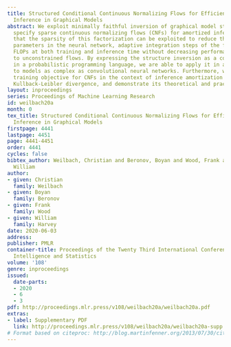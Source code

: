 ```yaml
---
title: Structured Conditional Continuous Normalizing Flows for Efficient Amortized
  Inference in Graphical Models
abstract: We exploit minimally faithful inversion of graphical model structures to
  specify sparse continuous normalizing flows (CNFs) for amortized inference. We find
  that the sparsity of this factorization can be exploited to reduce the numbers of
  parameters in the neural network, adaptive integration steps of the flow, and consequently
  FLOPs at both training and inference time without decreasing performance in comparison
  to unconstrained flows. By expressing the structure inversion as a compilation pass
  in a probabilistic programming language, we are able to apply it in a novel way
  to models as complex as convolutional neural networks. Furthermore, we extend the
  training objective for CNFs in the context of inference amortization to the symmetric
  Kullback-Leibler divergence, and demonstrate its theoretical and practical advantages.
layout: inproceedings
series: Proceedings of Machine Learning Research
id: weilbach20a
month: 0
tex_title: Structured Conditional Continuous Normalizing Flows for Efficient Amortized
  Inference in Graphical Models
firstpage: 4441
lastpage: 4451
page: 4441-4451
order: 4441
cycles: false
bibtex_author: Weilbach, Christian and Beronov, Boyan and Wood, Frank and Harvey,
  William
author:
- given: Christian
  family: Weilbach
- given: Boyan
  family: Beronov
- given: Frank
  family: Wood
- given: William
  family: Harvey
date: 2020-06-03
address: 
publisher: PMLR
container-title: Proceedings of the Twenty Third International Conference on Artificial
  Intelligence and Statistics
volume: '108'
genre: inproceedings
issued:
  date-parts:
  - 2020
  - 6
  - 3
pdf: http://proceedings.mlr.press/v108/weilbach20a/weilbach20a.pdf
extras:
- label: Supplementary PDF
  link: http://proceedings.mlr.press/v108/weilbach20a/weilbach20a-supp.pdf
# Format based on citeproc: http://blog.martinfenner.org/2013/07/30/citeproc-yaml-for-bibliographies/
---
```

